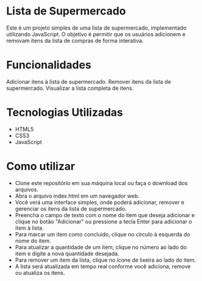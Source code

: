 
# Lista de Supermercado
Este é um projeto simples de uma lista de supermercado, implementado utilizando JavaScript. O objetivo é permitir que os usuários adicionem e removam itens da lista de compras de forma interativa.

# Funcionalidades
Adicionar itens à lista de supermercado.
Remover itens da lista de supermercado.
Visualizar a lista completa de itens.
# Tecnologias Utilizadas
- HTML5
- CSS3
- JavaScript

# Como utilizar
- Clone este repositório em sua máquina local ou faça o download dos arquivos.
- Abra o arquivo index.html em um navegador web.
- Você verá uma interface simples, onde poderá adicionar, remover e gerenciar os itens da lista de supermercado.
- Preencha o campo de texto com o nome do item que deseja adicionar e clique no botão "Adicionar" ou pressione a tecla Enter para adicionar o item à lista.
- Para marcar um item como concluído, clique no círculo à esquerda do nome do item.
- Para atualizar a quantidade de um item, clique no número ao lado do item e digite a nova quantidade desejada.
- Para remover um item da lista, clique no ícone de lixeira ao lado do item.
- A lista será atualizada em tempo real conforme você adiciona, remove ou atualiza os itens.
